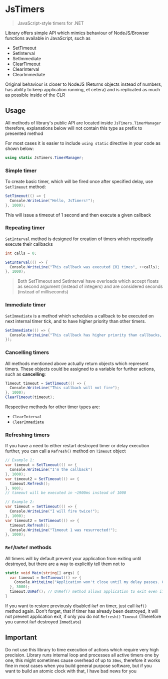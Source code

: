 # JsTimers

> JavaScript-style timers for .NET

Library offers simple API which mimics behaviour of NodeJS/Browser functions available in JavaScript, such as

- SetTimeout
- SetInterval
- SetImmediate
- ClearTimeout
- ClearInterval
- ClearImmediate

Original behaviour is closer to NodeJS (Returns objects instead of numbers, has ability to keep application running, et cetera) and is replicated as much as possible inside of the CLR

## Usage

All methods of library's public API are located inside `JsTimers.TimerManager` therefore, explanations below will not contain this type as prefix to presented method

For most cases it is easier to include `using static` directive in your code as shown below:

```cs
using static JsTimers.TimerManager;
```

### Simple timer

To create basic timer, which will be fired once after specified delay, use `SetTimeout` method:

```cs
SetTimeout(() => {
  Console.WriteLine("Hello, JsTimers!");
}, 1000);
```

This will issue a timeout of 1 second and then execute a given callback

### Repeating timer

`SetInterval` method is designed for creation of timers which repeteadly execute their callbacks

```cs
int calls = 0;

SetInterval(() => {
  Console.WriteLine("This callback was executed {0} times", ++calls);
}, 1000);
```

> Both SetTimeout and SetInterval have overloads which accept floats
> as second argument (instead of integers) and are considered seconds (instead of milliseconds)

### Immediate timer

`SetImmediate` is a method which schedules a callback to be executed on next internal timer tick, and to have higher priority than other timers.

```cs
SetImmediate(() => {
  Console.WriteLine("This callback has higher priority than callbacks, scheduled with SetTimeout or SetInterval");
});
```

### Cancelling timers

All methods mentioned above actually return objects which represent timers. These objects could be assigned to a variable for further actions, such as **cancelling**:

```cs
Timeout timeout = SetTimeout(() => {
  Console.WriteLine("This callback will not fire");
}, 1000);
ClearTimeout(timeout);
```

Respective methods for other timer types are:

- `ClearInterval`
- `ClearImmediate`

### Refreshing timers

If you have a need to either restart destroyed timer or delay execution further, you can call a `Refresh()` method on `Timeout` object

```cs
// Example 1:
var timeout = SetTimeout(() => {
  Console.WriteLine("I'm the callback")
}, 1000);
var timeout2 = SetTimeout(() => {
  timeout.Refresh();
}, 900);
// timeout will be executed in ~1900ms instead of 1000

// Example 2:
var timeout = SetTimeout(() => {
  Console.WriteLine("I will fire twice!");
}, 1000);
var timeout2 = SetTimeout(() => {
  timeout.Refresh();
  Console.WriteLine("Timeout 1 was resurrected!");
}, 1000);

```

### `Ref`/`UnRef` methods

All timers will by default prevent your application from exiting until destroyed, but there are a way to explicitly tell them not to

```cs
static void Main(string[] args) {
  var timeout = SetTimeout(() => {
    Console.WriteLine("Application won't close until my delay passes. Oh, wait...")
  }, 3000);
  timeout.UnRef(); // UnRef() method allows application to exit even if timer has not been destroyed yet
}
```

If you want to restore previously disabled `Ref` on timer, just call `Ref()` method again. Don't forget, that if timer has already been destroyed, it will not prevent application exit, if only you do not `Refresh()` `Timeout` (Therefore you cannot `Ref` destroyed `Immediate`)

## Important

Do not use this library to time execution of actions which require very high precision. Library runs internal loop and processes all active timers one by one, this might sometimes cause overhead of up to `30ms`, therefore it works fine in most cases when you build general purpose software, but if you want to build an atomic clock with that, I have bad news for you
